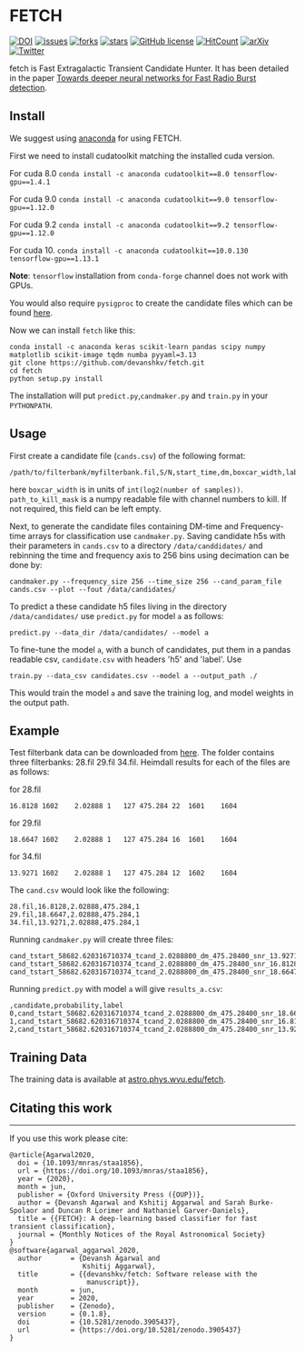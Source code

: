 # FETCH

[![DOI](https://zenodo.org/badge/165734093.svg?style=flat-square)](https://zenodo.org/badge/latestdoi/165734093)
[![issues](https://img.shields.io/github/issues/devanshkv/fetch)](https://github.com/devanshkv/fetch/issues)
[![forks](https://img.shields.io/github/forks/devanshkv/fetch)](https://github.com/devanshkv/fetch/network/members)
[![stars](https://img.shields.io/github/stars/devanshkv/fetch)](https://github.com/devanshkv/fetch/stargazers)
[![GitHub license](https://img.shields.io/github/license/devanshkv/fetch)](https://github.com/devanshkv/fetch/blob/master/LICENSE)
[![HitCount](http://hits.dwyl.com/devanshkv/fetch.svg)](http://hits.dwyl.com/devanshkv/fetch)
[![arXiv](https://img.shields.io/badge/arXiv-1902.06343-brightgreen.svg)](https://arxiv.org/abs/1902.06343)
[![Twitter](https://img.shields.io/twitter/url?url=https%3A%2F%2Fgithub.com%2Fdevanshkv%2Ffetch)](https://twitter.com/KshitijAgg13)



fetch is Fast Extragalactic Transient Candidate Hunter. It has been detailed in the paper [Towards deeper neural networks for Fast Radio Burst detection](https://arxiv.org/abs/1902.06343).

Install
---

We suggest using [anaconda](https://www.continuum.io/downloads) for using FETCH.

First we need to install cudatoolkit matching the installed cuda version.

For cuda 8.0 `conda install -c anaconda cudatoolkit==8.0 tensorflow-gpu==1.4.1`

For cuda 9.0 `conda install -c anaconda cudatoolkit==9.0 tensorflow-gpu==1.12.0`

For cuda 9.2 `conda install -c anaconda cudatoolkit==9.2 tensorflow-gpu==1.12.0`

For cuda 10. `conda install -c anaconda cudatoolkit==10.0.130 tensorflow-gpu==1.13.1`

__Note__: `tensorflow` installation from `conda-forge` channel does not work with GPUs.

You would also require `pysigproc` to create the candidate files which can be found [here](https://github.com/devanshkv/pysigproc).


Now we can install `fetch` like this:

    conda install -c anaconda keras scikit-learn pandas scipy numpy matplotlib scikit-image tqdm numba pyyaml=3.13
    git clone https://github.com/devanshkv/fetch.git
    cd fetch
    python setup.py install

The installation will put `predict.py`,`candmaker.py` and `train.py` in your `PYTHONPATH`.

Usage
---
First create a candidate file (`cands.csv`) of the following format:

    /path/to/filterbank/myfilterbank.fil,S/N,start_time,dm,boxcar_width,label,path_to_kill_mask
       
here `boxcar_width` is in units of `int(log2(number of samples))`. `path_to_kill_mask` is a numpy readable file with channel numbers to kill. If not required, this field can be left empty.

Next, to generate the candidate files containing DM-time and Frequency-time arrays for classification use `candmaker.py`. Saving candidate h5s with their parameters in `cands.csv` to a directory `/data/canddidates/` and rebinning the time and frequency axis to 256 bins using decimation can be done by: 

    candmaker.py --frequency_size 256 --time_size 256 --cand_param_file cands.csv --plot --fout /data/candidates/
       
To predict a these candidate h5 files living in the directory `/data/candidates/` use `predict.py` for model `a` as follows:

    predict.py --data_dir /data/candidates/ --model a
        
To fine-tune the model `a`, with a bunch of candidates, put them in a pandas readable csv, `candidate.csv` with headers 'h5' and 'label'. Use

    train.py --data_csv candidates.csv --model a --output_path ./
        
This would train the model `a` and save the training log, and model weights in the output path.

Example
---

Test filterbank data can be downloaded from [here](http://astro.phys.wvu.edu/files/askap_frb_180417.tgz). The folder contains three filterbanks: 28.fil  29.fil  34.fil.
Heimdall results for each of the files are as follows:

for 28.fil

    16.8128	1602	2.02888	1	127	475.284	22	1601	1604
for 29.fil

    18.6647	1602	2.02888	1	127	475.284	16	1601	1604
for 34.fil

    13.9271	1602	2.02888	1	127	475.284	12	1602	1604 

The `cand.csv` would look like the following:

    28.fil,16.8128,2.02888,475.284,1
    29.fil,18.6647,2.02888,475.284,1
    34.fil,13.9271,2.02888,475.284,1
    
Running `candmaker.py` will create three files:

    cand_tstart_58682.620316710374_tcand_2.0288800_dm_475.28400_snr_13.92710.h5
    cand_tstart_58682.620316710374_tcand_2.0288800_dm_475.28400_snr_16.81280.h5
    cand_tstart_58682.620316710374_tcand_2.0288800_dm_475.28400_snr_18.66470.h5

Running `predict.py` with model `a` will give `results_a.csv`:

    ,candidate,probability,label
    0,cand_tstart_58682.620316710374_tcand_2.0288800_dm_475.28400_snr_18.66470.h5,1.0,1.0
    1,cand_tstart_58682.620316710374_tcand_2.0288800_dm_475.28400_snr_16.81280.h5,1.0,1.0
    2,cand_tstart_58682.620316710374_tcand_2.0288800_dm_475.28400_snr_13.92710.h5,1.0,1.0
    
    
Training Data
---

The training data is available at [astro.phys.wvu.edu/fetch](http://astro.phys.wvu.edu/fetch/).

## Citating this work
___

If you use this work please cite:

    @article{Agarwal2020,
      doi = {10.1093/mnras/staa1856},
      url = {https://doi.org/10.1093/mnras/staa1856},
      year = {2020},
      month = jun,
      publisher = {Oxford University Press ({OUP})},
      author = {Devansh Agarwal and Kshitij Aggarwal and Sarah Burke-Spolaor and Duncan R Lorimer and Nathaniel Garver-Daniels},
      title = {{FETCH}: A deep-learning based classifier for fast transient classification},
      journal = {Monthly Notices of the Royal Astronomical Society}
    }
    @software{agarwal_aggarwal_2020,
      author       = {Devansh Agarwal and
                      Kshitij Aggarwal},
      title        = {{devanshkv/fetch: Software release with the 
                       manuscript}},
      month        = jun,
      year         = 2020,
      publisher    = {Zenodo},
      version      = {0.1.8},
      doi          = {10.5281/zenodo.3905437},
      url          = {https://doi.org/10.5281/zenodo.3905437}
    }

